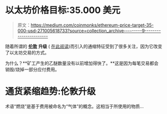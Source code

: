 # 以太坊价格目标:35.000 美元

> 原文：<https://medium.com/coinmonks/ethereum-price-target-35-000-usd-271005618733?source=collection_archive---------9----------------------->

随着所谓的 [**伦敦**](/yardcouch-com/ethereum-why-the-london-update-boosts-the-price-ba0b87917dd3) **升级** ( [在此阅读](/yardcouch-com/ethereum-why-the-london-update-boosts-the-price-ba0b87917dd3))而引入的通缩特征受到了很多关注，因为它改变了以太坊交易的方式。

为什么？**矿工产生的乙醚数量没有以前增加得快了。**这是因为每笔交易都会销毁/烧掉一部分应付费用。

# 通货紧缩趋势:伦敦升级

术语“燃烧”是基于费用被命名为“气体”的概念。这相当于所使用的物质…